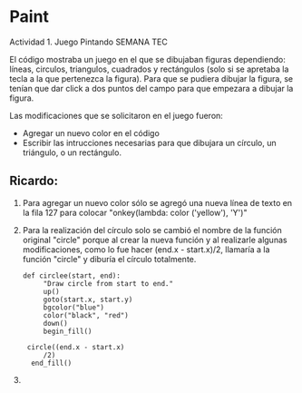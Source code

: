 # Paint
Actividad 1. Juego Pintando SEMANA TEC

El código mostraba un juego en el que se dibujaban figuras dependiendo: líneas, circulos, triangulos, cuadrados y rectángulos (solo si se apretaba la tecla a la que pertenezca la figura).
Para que se pudiera dibujar la figura, se tenían que dar click a dos puntos del campo para que empezara a dibujar la figura.

Las modificaciones que se solicitaron en el juego fueron: 

* Agregar un nuevo color en el código
* Escribir las intrucciones necesarias para que dibujara un círculo, un triángulo, o un rectángulo.



## Ricardo:
1. Para agregar un nuevo color sólo se agregó una nueva línea de texto en la fila 127 para colocar "onkey(lambda: color ('yellow'), 'Y')"
2. Para la realización del círculo solo se cambió el nombre de la función original "circle" porque al crear la nueva función y al realizarle algunas modificaciones, como lo fue hacer (end.x - start.x)/2, llamaría a la función "circle" y diburía el círculo totalmente.


       def circlee(start, end):
            "Draw circle from start to end."
            up()
            goto(start.x, start.y)
            bgcolor("blue")
            color("black", "red")
            down()
            begin_fill()

        circle((end.x - start.x)
            /2)
         end_fill()


3.  
  
